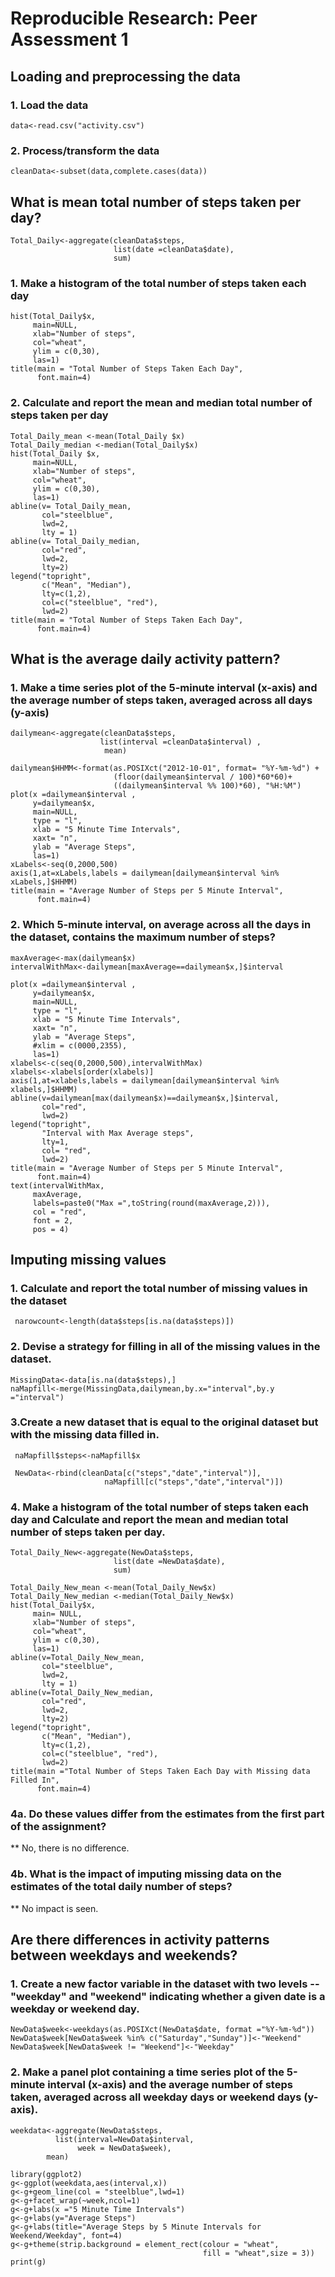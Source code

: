 # Reproducible Research: Peer Assessment 1

## Loading and preprocessing the data

### 1. Load the data
```{r load}
data<-read.csv("activity.csv")
```

### 2. Process/transform the data 
```{r transform}
cleanData<-subset(data,complete.cases(data))
```

## What is mean total number of steps taken per day?
```{r dailytotal}
Total_Daily<-aggregate(cleanData$steps,
                       list(date =cleanData$date),
                       sum)
```
### 1. Make a histogram of the total number of steps taken each day
```{r histogarm}
hist(Total_Daily$x,
     main=NULL,
     xlab="Number of steps",
     col="wheat",
     ylim = c(0,30),
     las=1)
title(main = "Total Number of Steps Taken Each Day",
      font.main=4)
```

### 2. Calculate and report the mean and median total number of steps taken per day
``` {r mean-median}
Total_Daily_mean <-mean(Total_Daily $x)
Total_Daily_median <-median(Total_Daily$x)
hist(Total_Daily $x,
     main=NULL,
     xlab="Number of steps",
     col="wheat",
     ylim = c(0,30),
     las=1)
abline(v= Total_Daily_mean,
       col="steelblue",
       lwd=2,
       lty = 1)
abline(v= Total_Daily_median,
       col="red",
       lwd=2,
       lty=2)
legend("topright",
       c("Mean", "Median"), 
       lty=c(1,2), 
       col=c("steelblue", "red"), 
       lwd=2)
title(main = "Total Number of Steps Taken Each Day",
      font.main=4)
```

## What is the average daily activity pattern?
### 1. Make a time series plot of the 5-minute interval (x-axis) and the average number of steps taken, averaged across all days (y-axis)

```{r dailymean}
dailymean<-aggregate(cleanData$steps,
                    list(interval =cleanData$interval) ,
                     mean)

dailymean$HHMM<-format(as.POSIXct("2012-10-01", format= "%Y-%m-%d") +
                       (floor(dailymean$interval / 100)*60*60)+
                       ((dailymean$interval %% 100)*60), "%H:%M")
plot(x =dailymean$interval ,
     y=dailymean$x, 
     main=NULL,
     type = "l",
     xlab = "5 Minute Time Intervals",
     xaxt= "n",
     ylab = "Average Steps",
     las=1)
xLabels<-seq(0,2000,500)
axis(1,at=xLabels,labels = dailymean[dailymean$interval %in% xLabels,]$HHMM)
title(main = "Average Number of Steps per 5 Minute Interval",
      font.main=4)

```

### 2. Which 5-minute interval, on average across all the days in the dataset, contains the maximum number of steps?

```{r maxinterval}
maxAverage<-max(dailymean$x)
intervalWithMax<-dailymean[maxAverage==dailymean$x,]$interval

plot(x =dailymean$interval ,
     y=dailymean$x, 
     main=NULL,
     type = "l",
     xlab = "5 Minute Time Intervals",
     xaxt= "n",
     ylab = "Average Steps",
     #xlim = c(0000,2355),
     las=1)
xlabels<-c(seq(0,2000,500),intervalWithMax)
xlabels<-xlabels[order(xlabels)]
axis(1,at=xlabels,labels = dailymean[dailymean$interval %in% xlabels,]$HHMM)
abline(v=dailymean[max(dailymean$x)==dailymean$x,]$interval,
       col="red",
       lwd=2)
legend("topright",
       "Interval with Max Average steps", 
       lty=1, 
       col= "red",
       lwd=2)
title(main = "Average Number of Steps per 5 Minute Interval",
      font.main=4)
text(intervalWithMax,
     maxAverage,
     labels=paste0("Max =",toString(round(maxAverage,2))),
     col = "red",
     font = 2,
     pos = 4)
```


## Imputing missing values
### 1. Calculate and report the total number of missing values in the dataset 

```{r nacount}
 narowcount<-length(data$steps[is.na(data$steps)])
```
### 2. Devise a strategy for filling in all of the missing values in the dataset. 

```{r nafill}
MissingData<-data[is.na(data$steps),]
naMapfill<-merge(MissingData,dailymean,by.x="interval",by.y ="interval")
```

### 3.Create a new dataset that is equal to the original dataset but with the missing data filled in.

```{r newdata}
 naMapfill$steps<-naMapfill$x
 
 NewData<-rbind(cleanData[c("steps","date","interval")],
                     naMapfill[c("steps","date","interval")])
```

### 4. Make a histogram of the total number of steps taken each day and Calculate and report the mean and median total number of steps taken per day. 
``` {r NewHist}
Total_Daily_New<-aggregate(NewData$steps,
                       list(date =NewData$date),
                       sum)

Total_Daily_New_mean <-mean(Total_Daily_New$x)
Total_Daily_New_median <-median(Total_Daily_New$x)
hist(Total_Daily$x,
     main= NULL,
     xlab="Number of steps",
     col="wheat",
     ylim = c(0,30),
     las=1)
abline(v=Total_Daily_New_mean,
       col="steelblue",
       lwd=2,
       lty = 1)
abline(v=Total_Daily_New_median,
       col="red",
       lwd=2,
       lty=2)
legend("topright",
       c("Mean", "Median"), 
       lty=c(1,2), 
       col=c("steelblue", "red"), 
       lwd=2)
title(main ="Total Number of Steps Taken Each Day with Missing data Filled In",
      font.main=4)

```

### 4a. Do these values differ from the estimates from the first part of the assignment? 
** No, there is no difference.
### 4b. What is the impact of imputing missing data on the estimates of the total daily number of steps?
** No impact is seen.

## Are there differences in activity patterns between weekdays and weekends?
### 1. Create a new factor variable in the dataset with two levels -- "weekday" and "weekend" indicating whether a given date is a weekday or weekend day.

```{r week}
NewData$week<-weekdays(as.POSIXct(NewData$date, format ="%Y-%m-%d"))
NewData$week[NewData$week %in% c("Saturday","Sunday")]<-"Weekend"
NewData$week[NewData$week != "Weekend"]<-"Weekday"
```

### 2. Make a panel plot containing a time series plot of the 5-minute interval (x-axis) and the average number of steps taken, averaged across all weekday days or weekend days (y-axis). 
```{r WeekAgg}
weekdata<-aggregate(NewData$steps,
          list(interval=NewData$interval,
               week = NewData$week),
        mean)
```


```{r weekplot}
library(ggplot2)
g<-ggplot(weekdata,aes(interval,x))
g<-g+geom_line(col = "steelblue",lwd=1) 
g<-g+facet_wrap(~week,ncol=1)
g<-g+labs(x ="5 Minute Time Intervals")
g<-g+labs(y="Average Steps")
g<-g+labs(title="Average Steps by 5 Minute Intervals for Weekend/Weekday", font=4)
g<-g+theme(strip.background = element_rect(colour = "wheat",
                                           fill = "wheat",size = 3))
print(g)
```
